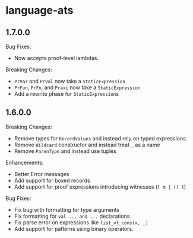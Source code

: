 # language-ats 

## 1.7.0.0

Bug Fixes:
  
  * Now accepts proof-level lambdas.

Breaking Changes:
  
  * `PrVar` and `PrVal` now take a `StaticExpression`
  * `PrFun`, `PrFn`, and `Praxi` now take a `StaticExpression`
  * Add a rewrite phase for `StaticExpression`s

## 1.6.0.0

Breaking Changes:

  * Remove types for `RecordValues` and instead rely on typed expressions.
  * Remove `Wildcard` constructor and instead treat `_` as a name
  * Remove `ParenType` and instead use tuples

Enhancements:

  * Better Error messages
  * Add support for boxed records
  * Add support for proof expressions introducing witnesses (`[ m | () ]`)

Bug Fixes:

  * Fix bug with formatting for type arguments
  * Fix formatting for `val ... and ...` declarations
  * Fix parse error on expressions like `list_vt_cons(x, _)`
  * Add support for patterns using binary operators.
